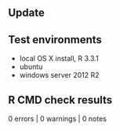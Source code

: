 ## Update


## Test environments
* local OS X install, R 3.3.1
* ubuntu
* windows server 2012 R2

## R CMD check results
0 errors | 0 warnings | 0 notes
